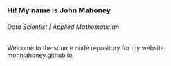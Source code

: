 ### Hi! My name is John Mahoney
###### *Data Scientist | Applied Mathematician*

Welcome to the source code repository for my website [mohnjahoney.github.io](https://mohnjahoney.github.io).


